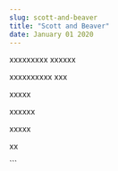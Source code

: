 ```yaml
---
slug: scott-and-beaver
title: "Scott and Beaver"
date: January 01 2020
---
```


 
<p>xxxxxxxxx xxxxxx</p>
<p>xxxxxxxxxx xxx</p>
<p>xxxxx</p>
<p>xxxxxx</p>
<p>xxxxx</p>
<p>xx</p>
```
